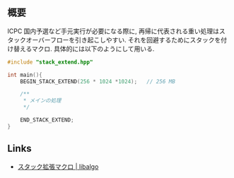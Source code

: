 ## 概要
ICPC 国内予選など手元実行が必要になる際に, 再帰に代表される重い処理はスタックオーバーフローを引き起こしやすい. それを回避するためにスタックを付け替えるマクロ. 具体的には以下のようにして用いる.

```c++
#include "stack_extend.hpp"

int main(){
    BEGIN_STACK_EXTEND(256 * 1024 *1024);   // 256 MB

    /**
     * メインの処理
     */

    END_STACK_EXTEND;
}
```

## Links
- [スタック拡張マクロ | libalgo](https://tubo28.me/compprog/algorithm/extend-stack/)